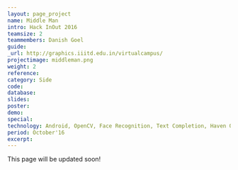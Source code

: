 ```yaml
---
layout: page_project
name: Middle Man
intro: Hack InOut 2016
teamsize: 2
teammembers: Danish Goel
guide:
_url: http://graphics.iiitd.edu.in/virtualcampus/
projectimage: middleman.png
weight: 2
reference: 
category: Side
code: 
database:
slides: 
poster: 
demo:
special:
technology: Android, OpenCV, Face Recognition, Text Completion, Haven OnDemand APIs
period: October'16
excerpt: 
---
```

This page will be updated soon!